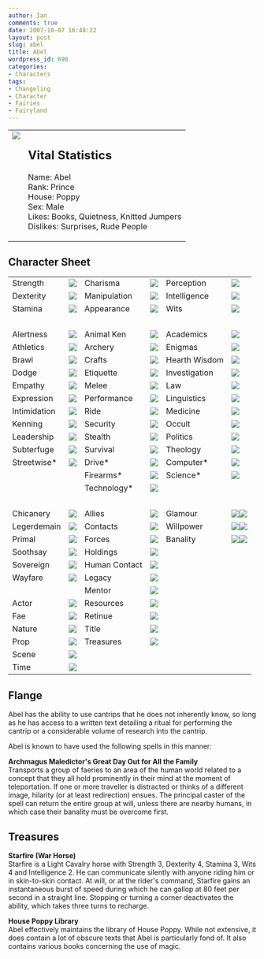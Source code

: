 ```yaml
---
author: Ian
comments: true
date: 2007-10-07 16:48:22
layout: post
slug: abel
title: Abel
wordpress_id: 690
categories:
- Characters
tags:
- Changeling
- Character
- Fairies
- Fairyland
---
```


<table border="0" cellspacing="10">
<tr>
<td valign="top"><img src="//files.ianrenton.com/images/avatars/abel.png" /></td>
<td valign="top">
<h2>Vital Statistics</h2>
<p>Name: Abel<br />
Rank: Prince<br />
House: Poppy<br />
Sex: Male<br />
Likes: Books, Quietness, Knitted Jumpers<br />
Dislikes: Surprises, Rude People </p></td>
</tr>
</table>
<h2>Character Sheet</h2>
<table border="0" width="100%" cellspacing="2" cellpadding="4">
<tr>
<td>Strength</td>
<td><img src="//files.ianrenton.com/images/dots/2.png" /></td>
<td>Charisma</td>
<td><img src="//files.ianrenton.com/images/dots/3.png" /></td>
<td>Perception</td>
<td><img src="//files.ianrenton.com/images/dots/4.png" /></td>
</tr>
<tr>
<td>Dexterity</td>
<td><img src="//files.ianrenton.com/images/dots/2.png" /></td>
<td>Manipulation</td>
<td><img src="//files.ianrenton.com/images/dots/3.png" /></td>
<td>Intelligence</td>
<td><img src="//files.ianrenton.com/images/dots/4.png" /></td>
</tr>
<tr>
<td>Stamina</td>
<td><img src="//files.ianrenton.com/images/dots/2.png" /></td>
<td>Appearance</td>
<td><img src="//files.ianrenton.com/images/dots/3.png" /></td>
<td>Wits</td>
<td><img src="//files.ianrenton.com/images/dots/3.png" /></td>
</tr>
<tr>
<td>&nbsp;</td>
</tr>
<tr>
<td>Alertness</td>
<td><img src="//files.ianrenton.com/images/dots/2.png" /></td>
<td>Animal Ken</td>
<td><img src="//files.ianrenton.com/images/dots/0.png" /></td>
<td>Academics</td>
<td><img src="//files.ianrenton.com/images/dots/0.png" /></td>
</tr>
<tr>
<td>Athletics</td>
<td><img src="//files.ianrenton.com/images/dots/1.png" /></td>
<td>Archery</td>
<td><img src="//files.ianrenton.com/images/dots/0.png" /></td>
<td>Enigmas</td>
<td><img src="//files.ianrenton.com/images/dots/3.png" /></td>
</tr>
<tr>
<td>Brawl</td>
<td><img src="//files.ianrenton.com/images/dots/0.png" /></td>
<td>Crafts</td>
<td><img src="//files.ianrenton.com/images/dots/0.png" /></td>
<td>Hearth Wisdom</td>
<td><img src="//files.ianrenton.com/images/dots/3.png" /></td>
</tr>
<tr>
<td>Dodge</td>
<td><img src="//files.ianrenton.com/images/dots/0.png" /></td>
<td>Etiquette</td>
<td><img src="//files.ianrenton.com/images/dots/3.png" /></td>
<td>Investigation</td>
<td><img src="//files.ianrenton.com/images/dots/1.png" /></td>
</tr>
<tr>
<td>Empathy</td>
<td><img src="//files.ianrenton.com/images/dots/2.png" /></td>
<td>Melee</td>
<td><img src="//files.ianrenton.com/images/dots/2.png" /></td>
<td>Law</td>
<td><img src="//files.ianrenton.com/images/dots/1.png" /></td>
</tr>
<tr>
<td>Expression</td>
<td><img src="//files.ianrenton.com/images/dots/2.png" /></td>
<td>Performance</td>
<td><img src="//files.ianrenton.com/images/dots/3.png" /></td>
<td>Linguistics</td>
<td><img src="//files.ianrenton.com/images/dots/0.png" /></td>
</tr>
<tr>
<td>Intimidation</td>
<td><img src="//files.ianrenton.com/images/dots/0.png" /></td>
<td>Ride</td>
<td><img src="//files.ianrenton.com/images/dots/3.png" /></td>
<td>Medicine</td>
<td><img src="//files.ianrenton.com/images/dots/2.png" /></td>
</tr>
<tr>
<td>Kenning</td>
<td><img src="//files.ianrenton.com/images/dots/4.png" /></td>
<td>Security</td>
<td><img src="//files.ianrenton.com/images/dots/0.png" /></td>
<td>Occult</td>
<td><img src="//files.ianrenton.com/images/dots/3.png" /></td>
</tr>
<tr>
<td>Leadership</td>
<td><img src="//files.ianrenton.com/images/dots/0.png" /></td>
<td>Stealth</td>
<td><img src="//files.ianrenton.com/images/dots/1.png" /></td>
<td>Politics</td>
<td><img src="//files.ianrenton.com/images/dots/3.png" /></td>
</tr>
<tr>
<td>Subterfuge</td>
<td><img src="//files.ianrenton.com/images/dots/1.png" /></td>
<td>Survival</td>
<td><img src="//files.ianrenton.com/images/dots/0.png" /></td>
<td>Theology</td>
<td><img src="//files.ianrenton.com/images/dots/0.png" /></td>
</tr>
<tr>
<td>Streetwise*</td>
<td><img src="//files.ianrenton.com/images/dots/0.png" /></td>
<td>Drive*</td>
<td><img src="//files.ianrenton.com/images/dots/0.png" /></td>
<td>Computer*</td>
<td><img src="//files.ianrenton.com/images/dots/0.png" /></td>
</tr>
<tr>
<td></td>
<td></td>
<td>Firearms*</td>
<td><img src="//files.ianrenton.com/images/dots/0.png" /></td>
<td>Science*</td>
<td><img src="//files.ianrenton.com/images/dots/2.png" /></td>
</tr>
<tr>
<td></td>
<td></td>
<td>Technology*</td>
<td><img src="//files.ianrenton.com/images/dots/0.png" /></td>
<td></td>
<td></td>
</tr>
<tr>
<td>&nbsp;</td>
</tr>
<tr>
<td>Chicanery</td>
<td><img src="//files.ianrenton.com/images/dots/3.png" /></td>
<td>Allies</td>
<td><img src="//files.ianrenton.com/images/dots/0.png" /></td>
<td>Glamour</td>
<td><img src="//files.ianrenton.com/images/dots/5.png" /><img src="//files.ianrenton.com/images/dots/1.png" /></td>
</tr>
<tr>
<td>Legerdemain</td>
<td><img src="//files.ianrenton.com/images/dots/0.png" /></td>
<td>Contacts</td>
<td><img src="//files.ianrenton.com/images/dots/0.png" /></td>
<td>Willpower</td>
<td><img src="//files.ianrenton.com/images/dots/5.png" /><img src="//files.ianrenton.com/images/dots/0.png" /></td>
</tr>
<tr>
<td>Primal</td>
<td><img src="//files.ianrenton.com/images/dots/3.png" /></td>
<td>Forces</td>
<td><img src="//files.ianrenton.com/images/dots/0.png" /></td>
<td>Banality</td>
<td><img src="//files.ianrenton.com/images/dots/4.png" /><img src="//files.ianrenton.com/images/dots/0.png" /></td>
</tr>
<tr>
<td>Soothsay</td>
<td><img src="//files.ianrenton.com/images/dots/4.png" /></td>
<td>Holdings</td>
<td><img src="//files.ianrenton.com/images/dots/0.png" /></td>
<td></td>
<td></td>
</tr>
<tr>
<td>Sovereign</td>
<td><img src="//files.ianrenton.com/images/dots/1.png" /></td>
<td>Human Contact</td>
<td><img src="//files.ianrenton.com/images/dots/2.png" /></td>
<td></td>
<td></td>
</tr>
<tr>
<td>Wayfare</td>
<td><img src="//files.ianrenton.com/images/dots/0.png" /></td>
<td>Legacy</td>
<td><img src="//files.ianrenton.com/images/dots/0.png" /></td>
<td></td>
<td></td>
</tr>
<tr>
<td></td>
<td></td>
<td>Mentor</td>
<td><img src="//files.ianrenton.com/images/dots/0.png" /></td>
<td></td>
<td></td>
</tr>
<tr>
<td>Actor</td>
<td><img src="//files.ianrenton.com/images/dots/2.png" /></td>
<td>Resources</td>
<td><img src="//files.ianrenton.com/images/dots/3.png" /></td>
<td></td>
<td></td>
</tr>
<tr>
<td>Fae</td>
<td><img src="//files.ianrenton.com/images/dots/3.png" /></td>
<td>Retinue</td>
<td><img src="//files.ianrenton.com/images/dots/2.png" /></td>
<td></td>
<td></td>
</tr>
<tr>
<td>Nature</td>
<td><img src="//files.ianrenton.com/images/dots/0.png" /></td>
<td>Title</td>
<td><img src="//files.ianrenton.com/images/dots/3.png" /></td>
<td></td>
<td></td>
</tr>
<tr>
<td>Prop</td>
<td><img src="//files.ianrenton.com/images/dots/2.png" /></td>
<td>Treasures</td>
<td><img src="//files.ianrenton.com/images/dots/3.png" /></td>
<td></td>
<td></td>
</tr>
<tr>
<td>Scene</td>
<td><img src="//files.ianrenton.com/images/dots/3.png" /></td>
<td></td>
<td></td>
<td></td>
<td></td>
</tr>
<tr>
<td>Time</td>
<td><img src="//files.ianrenton.com/images/dots/0.png" /></td>
<td></td>
<td></td>
<td></td>
<td></td>
</tr>
</table>
<h2>Flange</h2>
<p>Abel has the ability to use cantrips that he does not inherently know, so long as he has access to a written text detailing a ritual for performing the cantrip or a considerable volume of research into the cantrip.</p>
<p>Abel is known to have used the following spells in this manner:</p>
<p><b>Archmagus Maledictor&#039;s Great Day Out for All the Family</b><br />
Transports a group of faeries to an area of the human world related to a concept that they all hold prominently in their mind at the moment of teleportation.  If one or more traveller is distracted or thinks of a different image, hilarity (or at least redirection) ensues.  The principal caster of the spell can return the entire group at will, unless there are nearby humans, in which case their banality must be overcome first.</p>
<h2>Treasures</h2>
<p><b>Starfire (War Horse)</b><br />
Starfire is a Light Cavalry horse with Strength 3, Dexterity 4, Stamina 3, Wits 4 and Intelligence 2.  He can communicate silently with anyone riding him or in skin-to-skin contact.  At will, or at the rider&#039;s command, Starfire gains an instantaneous burst of speed during which he can gallop at 80 feet per second in a straight line.  Stopping or turning a corner deactivates the ability, which takes three turns to recharge.</p>
<p><b>House Poppy Library</b><br />
Abel effectively maintains the library of House Poppy.  While not extensive, it does contain a lot of obscure texts that Abel is particularly fond of.  It also contains various books concerning the use of magic.</p>